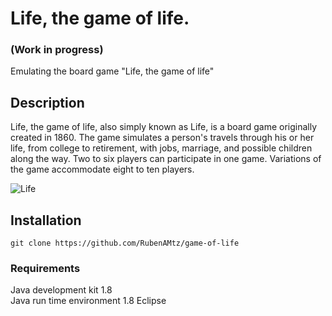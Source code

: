 # Life, the game of life.
### (Work in progress)

Emulating the board game "Life, the game of life" 

## Description

Life, the game of life, also simply known as Life, is a board game originally created in 1860. The game simulates a person's travels 
through his or her life, from college to retirement, with jobs, marriage, and possible children along the way. Two to six players 
can participate in one game. Variations of the game accommodate eight to ten players.

![Life](https://cdn.shopify.com/s/files/1/2236/1413/products/l1292_1024x1024.jpg?v=1505921492)

## Installation
```
git clone https://github.com/RubenAMtz/game-of-life
```
### Requirements

Java development kit 1.8  
Java run time environment 1.8
Eclipse
